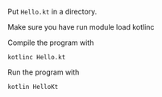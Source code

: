 Put `Hello.kt` in a directory.

Make sure you have run
    module load kotlinc

Compile the program with

    kotlinc Hello.kt

Run the program with

    kotlin HelloKt

